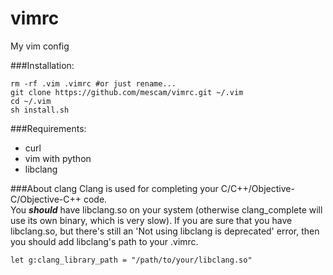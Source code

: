 vimrc
=====

My vim config

###Installation:
```
rm -rf .vim .vimrc #or just rename...
git clone https://github.com/mescam/vimrc.git ~/.vim  
cd ~/.vim  
sh install.sh
```

###Requirements:
- curl  
- vim with python  
- libclang

###About clang
Clang is used for completing your C/C++/Objective-C/Objective-C++ code.  
You ***should*** have libclang.so on your system (otherwise clang_complete will use its own binary, which is very slow).
If you are sure that you have libclang.so, but there's still an 'Not using libclang is deprecated' error, then you should add libclang's path to your .vimrc.
```
let g:clang_library_path = "/path/to/your/libclang.so"
```
